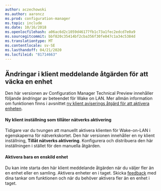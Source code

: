 ```yaml
---
author: aczechowski
ms.author: aaroncz
ms.prod: configuration-manager
ms.topic: include
ms.date: 10/16/2018
ms.openlocfilehash: a06ac6d2c1059d46177fb1c73a1fec2edcd7e0a9
ms.sourcegitcommit: bbf820c35414bf2cba356f30fe047c1a34c5384d
ms.translationtype: MT
ms.contentlocale: sv-SE
ms.lasthandoff: 04/21/2020
ms.locfileid: "81714663"
---
```

## <a name="changes-to-client-notification-action-to-wake-up-a-device"></a><a name="bkmk_wakeup"></a>Ändringar i klient meddelande åtgärden för att väcka en enhet
<!--1317364-->

Den här versionen av Configuration Manager Technical Preview innehåller följande ändringar av beteendet för Wake on LAN. Mer allmän information om funktionen finns i avsnittet [ny klient aviserings åtgärd för att aktivera enheten](../../capabilities-in-technical-preview-1810.md#bkmk_wakeup).

#### <a name="new-client-setting-to-allow-network-wake-up"></a>Ny klient inställning som tillåter nätverks aktivering
Tidigare var du tvungen att manuellt aktivera klienten för Wake-on-LAN i egenskaperna för nätverkskortet. Den här versionen innehåller en ny klient inställning, **Tillåt nätverks aktivering**. Konfigurera och distribuera den här inställningen i stället för den manuella åtgärden. 

#### <a name="only-wake-up-a-single-device"></a>Aktivera bara en enskild enhet
Du kan inte starta den här klient meddelande åtgärden när du väljer fler än en enhet eller en samling. Aktivera enheter en i taget. Skicka [feedback](../../../understand/find-help.md#product-feedback) med dina tankar om funktionen och när du behöver aktivera fler än en enhet i taget.


